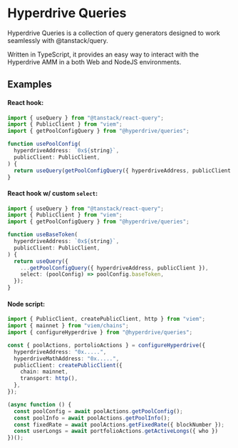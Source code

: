 # Hyperdrive Queries

Hyperdrive Queries is a collection of query generators designed to work
seamlessly with @tanstack/query.

Written in TypeScript, it provides an easy way to interact with the Hyperdrive
AMM in a both Web and NodeJS environments.

## Examples

#### React hook:

```ts
import { useQuery } from "@tanstack/react-query";
import { PublicClient } from "viem";
import { getPoolConfigQuery } from "@hyperdrive/queries";

function usePoolConfig(
  hyperdriveAddress: `0x${string}`,
  publicClient: PublicClient,
) {
  return useQuery(getPoolConfigQuery({ hyperdriveAddress, publicClient }));
}
```

#### React hook w/ custom `select`:

```ts
import { useQuery } from "@tanstack/react-query";
import { PublicClient } from "viem";
import { getPoolConfigQuery } from "@hyperdrive/queries";

function useBaseToken(
  hyperdriveAddress: `0x${string}`,
  publicClient: PublicClient,
) {
  return useQuery({
    ...getPoolConfigQuery({ hyperdriveAddress, publicClient }),
    select: (poolConfig) => poolConfig.baseToken,
  });
}
```

#### Node script:

```ts
import { PublicClient, createPublicClient, http } from "viem";
import { mainnet } from "viem/chains";
import { configureHyperdrive } from "@hyperdrive/queries";

const { poolActions, portolioActions } = configureHyperdrive({
  hyperdriveAddress: "0x.....",
  hyperdriveMathAddress: "0x.....",
  publicClient: createPublicClient({
    chain: mainnet,
    transport: http(),
  },
});

(async function () {
  const poolConfig = await poolActions.getPoolConfig();
  const poolInfo = await poolActions.getPoolInfo();
  const fixedRate = await poolActions.getFixedRate({ blockNumber });
  const userLongs = await portfolioActions.getActiveLongs({ who })
})();
```
